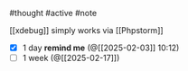 #thought #active #note 

[[xdebug]] simply works via [[Phpstorm]]

- [x] 1 day **remind me** (@[[2025-02-03]] 10:12)
- [ ] 1 week (@[[2025-02-17]])
